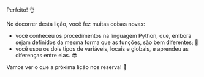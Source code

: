 Perfeito! :ok_hand:

No decorrer desta lição, você fez muitas coisas novas:

* você conheceu os procedimentos na linguagem Python, que, embora sejam definidos da mesma forma que as funções, são bem diferentes; :eyes:
* você usou os dois tipos de variáveis, locais e globais, e aprendeu as diferenças entre elas. :sunglasses:

Vamos ver o que a próxima lição nos reserva! :eyes:
